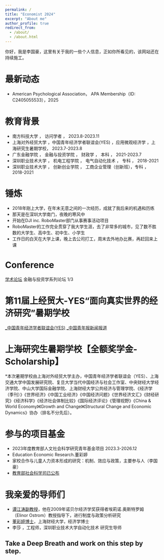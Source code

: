 ```yaml
---
permalink: /
title: "Economist 2024"
excerpt: "About me"
author_profile: true
redirect_from: 
  - /about/
  - /about.html
---
```


你好，我是李国豪，这里有关于我的一些个人信息，正如你所看见的，该网站还在持续施工。

最新动态
======
* American Psychological Association， APA Membership（ID: C2405055533），2025

教育背景
======
* 南方科技大学     ，        访问学者                                    ，  2023.8-2023.11
* 上海对外经贸大学 ，中国青年经济学者联谊会(YES) ，应用微观经济学 ，上海研究生暑期学校， 2023.7-2023.8
* 广东金融学院       ，    金融与投资学院     ，  财政学              ， 本科 ，  2021-2023.7
* 深圳职业技术大学    ，    机电工程学院      ，  电气自动化技术     ，  专科  ，  2018-2021 
* 深圳职业技术大学    ，    创新创业学院      ，  工商企业管理（创新班），专科  ，  2018-2021 




锤炼
======
* 2018年刚上大学，在年末无意之间的一次经历，成就了我后来的机遇和历练
* 那天是在深圳大学南门，夜晚的寒风中
* 开始在DJI inc. RoboMaster部门从事赛事活动项目
* RoboMaster的工作完全贯穿了我大学生涯，去了非常多的城市，见了数不胜数的大学生、高中生、初中生、小学生
* 工作日的白天在大学上课，晚上去公司打工，周末去外地办比赛，再赶回来上课


Conference
======
[学术论坛](https://jrx.gduf.edu.cn/info/1002/1901.htm) 金融与投资学系列论坛 1/3


第11届上经贸大-YES“面向真实世界的经济研究”暑期学校
======
[_中国青年经济学者联谊会(YES)](https://news.suibe.edu.cn/2023/0802/c12512a161407/page.htm)
[_中国青年报新闻报道](https://news.cyol.com/gb/articles/2023-08/02/content_PbBN5Vfx9J.html)


上海研究生暑期学校【全额奖学金-Scholarship】
======
*本次暑期学校由上海对外经贸大学主办，中国青年经济学者联谊会（YES）、上海交通大学中国发展研究院、复旦大学当代中国经济与社会工作室、中央财经大学经济学院、中山大学国际金融学院、上海财经大学公共经济与管理学院、《经济学（季刊）》《世界经济》《中国工业经济》《中国经济问题》《世界经济文汇》《财经研究》《经济科学》《经济社会体制比较》《国际经济评论》《管理视野》《China & World Economy》《Growth and Change》《Structural Change and Economic Dynamics》协办（排名不分先后）。

参与的项目基金
======
* 2023年度教育部人文社会科学研究青年基金项目 2023.3-2026.12
* Education Economic Research.董彩婷
* 家校合作与儿童人力资本形成的研究：机制、效应与政策，主要参与人（李国豪）
* [教育部社会科学司已公布](http://www.moe.gov.cn/s78/A13/tongzhi/202310/t20231019_1086367.html)


我亲爱的导师们
======
* [谭江涛副教授](https://baike.baidu.com/item/%E8%B0%AD%E6%B1%9F%E6%B6%9B/15820658?fr=aladdin)，他在2009年诺贝尔经济学奖获得者埃莉诺.奥斯特罗姆（Elinor Ostrom）教授指导下，进行制度与政策分析研究
* [董彩婷博士](https://jrx.gduf.edu.cn/info/1036/1809.htm)，上海财经大学，经济学博士
* 李莎 ，工程师，深圳职业技术大学自动化技术 研究生导师



Take a Deep Breath and work on this step by step.
-----


